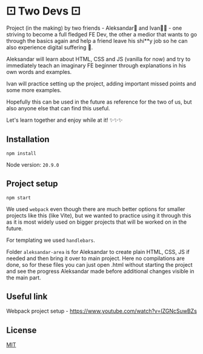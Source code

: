 # ⚀ Two Devs ⚀

Project (in the making) by two friends - Aleksandar🍼 and Ivan👩‍🦲 - one striving to become a full fledged FE Dev, the other a medior that wants to go through the basics again and help a friend leave his shi\*\*y job so he can also experience digital suffering 🙂.

Aleksandar will learn about HTML, CSS and JS (vanilla for now) and try to immediately teach an imaginary FE beginner through explanations in his own words and examples.

Ivan will practice setting up the project, adding important missed points and some more examples.

Hopefully this can be used in the future as reference for the two of us, but also anyone else that can find this useful.

Let's learn together and enjoy while at it! ✨✨✨

## Installation

`npm install`

Node version: `20.9.0`

## Project setup

`npm start`

We used `webpack` even though there are much better options for smaller projects like this (like Vite), but we wanted to practice using it through this as it is most widely used on bigger projects that will be worked on in the future.

For templating we used `handlebars`.

Folder `aleksandar-area` is for Aleksandar to create plain HTML, CSS, JS if needed and then bring it over to main project. Here no compilations are done, so for these files you can just open .html without starting the project and see the progress Aleksandar made before additional changes visible in the main part.

## Useful link

Webpack project setup - https://www.youtube.com/watch?v=IZGNcSuwBZs

## License

[MIT](https://choosealicense.com/licenses/mit/)
